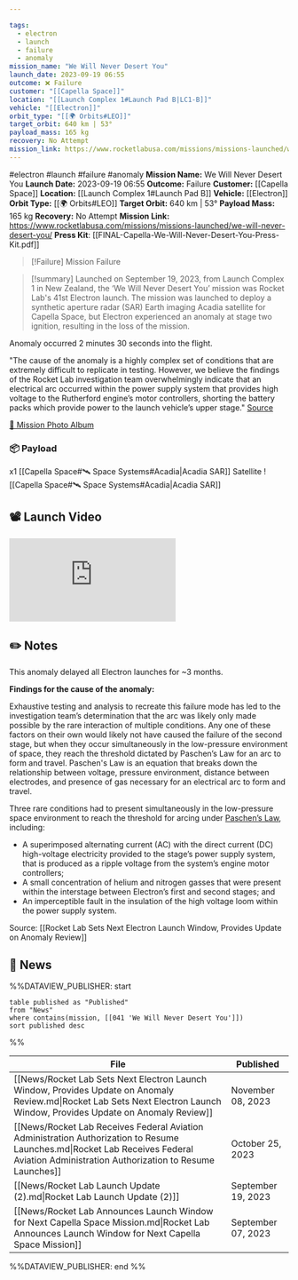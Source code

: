 ```yaml
---

tags:
  - electron
  - launch
  - failure
  - anomaly
mission_name: "We Will Never Desert You"
launch_date: 2023-09-19 06:55
outcome: ❌ Failure
customer: "[[Capella Space]]"
location: "[[Launch Complex 1#Launch Pad B|LC1-B]]"
vehicle: "[[Electron]]"
orbit_type: "[[🌍 Orbits#LEO]]"
target_orbit: 640 km | 53°
payload_mass: 165 kg
recovery: No Attempt
mission_link: https://www.rocketlabusa.com/missions/missions-launched/we-will-never-desert-you/
---
```


#electron #launch #failure #anomaly
**Mission Name:** We Will Never Desert You
**Launch Date:** 2023-09-19 06:55
**Outcome:** Failure
**Customer:** [[Capella Space]]
**Location:** [[Launch Complex 1#Launch Pad B]]
**Vehicle:** [[Electron]]
**Orbit Type:** [[🌍 Orbits#LEO]]
**Target Orbit:** 640 km | 53°
**Payload Mass:** 165 kg
**Recovery:** No Attempt
**Mission Link:** https://www.rocketlabusa.com/missions/missions-launched/we-will-never-desert-you/
**Press Kit**: [[FINAL-Capella-We-Will-Never-Desert-You-Press-Kit.pdf]]

>[!Failure] Mission Failure

>[!summary]
Launched on September 19, 2023, from Launch Complex 1 in New Zealand, the ‘We Will Never Desert You’ mission was Rocket Lab's 41st Electron launch. The mission was launched to deploy a synthetic aperture radar (SAR) Earth imaging Acadia satellite for Capella Space, but Electron experienced an anomaly at stage two ignition, resulting in the loss of the mission. 
>
Anomaly occurred 2 minutes 30 seconds into the flight.
>
"The cause of the anomaly is a highly complex set of conditions that are extremely difficult to replicate in testing. However, we believe the findings of the Rocket Lab investigation team overwhelmingly indicate that an electrical arc occurred within the power supply system that provides high voltage to the Rutherford engine’s motor controllers, shorting the battery packs which provide power to the launch vehicle’s upper stage."
[Source](https://www.businesswire.com/news/home/20231108450544/en/Rocket-Lab-Announces-Third-Quarter-2023-Financial-Results-Issues-Guidance-For-Fourth-Quarter-2023-and-Revenue-Guidance-for-First-Quarter-2024)
>
[📸 Mission Photo Album](https://www.flickr.com/photos/rocketlab/albums/72177720311276483/)

### 📦 Payload

x1 [[Capella Space#🛰️ Space Systems#Acadia|Acadia SAR]] Satellite ![[Capella Space#🛰️ Space Systems#Acadia|Acadia SAR]]

## 📽️ Launch Video

<div class="responsive-video">
<iframe src="https://www.youtube.com/embed/AfYFqsk_NGk" title="Rocket Lab&#39;s Electron - We Will Never Desert You Mission" frameborder="0" allow="accelerometer; autoplay; clipboard-write; encrypted-media; gyroscope; picture-in-picture; web-share" referrerpolicy="strict-origin-when-cross-origin" allowfullscreen></iframe>     
</div>

## ✏️ Notes


This anomaly delayed all Electron launches for ~3 months.

**Findings for the cause of the anomaly:** 

Exhaustive testing and analysis to recreate this failure mode has led to the investigation team’s determination that the arc was likely only made possible by the rare interaction of multiple conditions. Any one of these factors on their own would likely not have caused the failure of the second stage, but when they occur simultaneously in the low-pressure environment of space, they reach the threshold dictated by Paschen’s Law for an arc to form and travel. Paschen's Law is an equation that breaks down the relationship between voltage, pressure environment, distance between electrodes, and presence of gas necessary for an electrical arc to form and travel.

Three rare conditions had to present simultaneously in the low-pressure space environment to reach the threshold for arcing under [Paschen’s Law](https://en.wikipedia.org/wiki/Paschen%27s_law), including:
- A superimposed alternating current (AC) with the direct current (DC) high-voltage electricity provided to the stage’s power supply system, that is produced as a ripple voltage from the system’s engine motor controllers;
- A small concentration of helium and nitrogen gasses that were present within the interstage between Electron’s first and second stages; and
- An imperceptible fault in the insulation of the high voltage loom within the power supply system.

Source: [[Rocket Lab Sets Next Electron Launch Window, Provides Update on Anomaly Review]]


## 📰 News
%%DATAVIEW_PUBLISHER: start
```
table published as "Published"
from "News"
where contains(mission, [[041 'We Will Never Desert You']])
sort published desc
```
%%

| File                                                                                                                                                                                   | Published          |
| -------------------------------------------------------------------------------------------------------------------------------------------------------------------------------------- | ------------------ |
| [[News/Rocket Lab Sets Next Electron Launch Window, Provides Update on Anomaly Review.md\|Rocket Lab Sets Next Electron Launch Window, Provides Update on Anomaly Review]]             | November 08, 2023  |
| [[News/Rocket Lab Receives Federal Aviation Administration Authorization to Resume Launches.md\|Rocket Lab Receives Federal Aviation Administration Authorization to Resume Launches]] | October 25, 2023   |
| [[News/Rocket Lab Launch Update (2).md\|Rocket Lab Launch Update (2)]]                                                                                                                 | September 19, 2023 |
| [[News/Rocket Lab Announces Launch Window for Next Capella Space Mission.md\|Rocket Lab Announces Launch Window for Next Capella Space Mission]]                                       | September 07, 2023 |

%%DATAVIEW_PUBLISHER: end %%